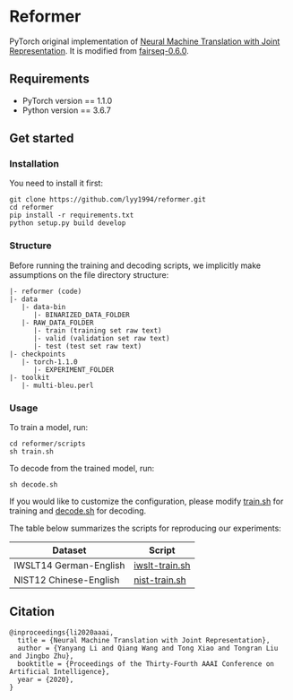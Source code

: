 # Reformer

PyTorch original implementation of [Neural Machine Translation with Joint Representation](https://arxiv.org/abs/2002.06546). It is modified from [fairseq-0.6.0](https://github.com/pytorch/fairseq).

## Requirements

- PyTorch version == 1.1.0
- Python version == 3.6.7

## Get started

### Installation

You need to install it first:

    git clone https://github.com/lyy1994/reformer.git
    cd reformer
    pip install -r requirements.txt
    python setup.py build develop

### Structure

Before running the training and decoding scripts, we implicitly make assumptions on the file directory structure:

    |- reformer (code)
    |- data
       |- data-bin
          |- BINARIZED_DATA_FOLDER
       |- RAW_DATA_FOLDER
          |- train (training set raw text)
          |- valid (validation set raw text)
          |- test (test set raw text)
    |- checkpoints
       |- torch-1.1.0
          |- EXPERIMENT_FOLDER
    |- toolkit
       |- multi-bleu.perl

### Usage

To train a model, run:

    cd reformer/scripts
    sh train.sh

To decode from the trained model, run:

    sh decode.sh

If you would like to customize the configuration, please modify [train.sh](https://github.com/lyy1994/reformer/blob/master/scripts/train.sh) for training and [decode.sh](https://github.com/lyy1994/reformer/blob/master/scripts/decode.sh) for decoding.

The table below summarizes the scripts for reproducing our experiments:

| Dataset | Script |
|---|---|
| IWSLT14 German-English | [iwslt-train.sh](https://github.com/lyy1994/reformer/blob/master/scripts/iwslt-train.sh) |
| NIST12 Chinese-English | [nist-train.sh](https://github.com/lyy1994/reformer/blob/master/scripts/nist-train.sh) |

## Citation

    @inproceedings{li2020aaai,
      title = {Neural Machine Translation with Joint Representation},
      author = {Yanyang Li and Qiang Wang and Tong Xiao and Tongran Liu and Jingbo Zhu},
      booktitle = {Proceedings of the Thirty-Fourth AAAI Conference on Artificial Intelligence},
      year = {2020},
    }
